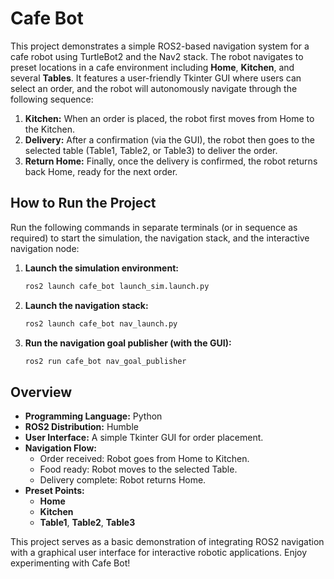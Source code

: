 # Cafe Bot 

This project demonstrates a simple ROS2-based navigation system for a cafe robot using TurtleBot2 and the Nav2 stack. The robot navigates to preset locations in a cafe environment including **Home**, **Kitchen**, and several **Tables**. It features a user-friendly Tkinter GUI where users can select an order, and the robot will autonomously navigate through the following sequence:

1. **Kitchen:** When an order is placed, the robot first moves from Home to the Kitchen.
2. **Delivery:** After a confirmation (via the GUI), the robot then goes to the selected table (Table1, Table2, or Table3) to deliver the order.
3. **Return Home:** Finally, once the delivery is confirmed, the robot returns back Home, ready for the next order.

## How to Run the Project

Run the following commands in separate terminals (or in sequence as required) to start the simulation, the navigation stack, and the interactive navigation node:

1. **Launch the simulation environment:**
   ```bash
   ros2 launch cafe_bot launch_sim.launch.py
   ```

2. **Launch the navigation stack:**
   ```bash
   ros2 launch cafe_bot nav_launch.py
   ```

3. **Run the navigation goal publisher (with the GUI):**
   ```bash
   ros2 run cafe_bot nav_goal_publisher
   ```

## Overview

- **Programming Language:** Python
- **ROS2 Distribution:** Humble
- **User Interface:** A simple Tkinter GUI for order placement.
- **Navigation Flow:**
  - Order received: Robot goes from Home to Kitchen.
  - Food ready: Robot moves to the selected Table.
  - Delivery complete: Robot returns Home.
- **Preset Points:**
  - **Home**
  - **Kitchen**
  - **Table1**, **Table2**, **Table3**

This project serves as a basic demonstration of integrating ROS2 navigation with a graphical user interface for interactive robotic applications. Enjoy experimenting with Cafe Bot!
